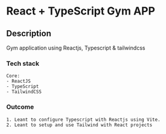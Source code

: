 # React + TypeScript Gym APP

## Description

<p>Gym application using Reactjs, Typescript & tailwindcss</p>

### Tech stack

```
Core:
- ReactJS
- TypeScript
- TailwindCSS
```

### Outcome

```
1. Leant to configure Typescript with Reactjs using Vite.
2. Leant to setup and use Tailwind with React projects
```

